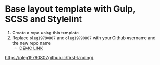 # Base layout template with Gulp, SCSS and Stylelint
1. Create a repo using this template
1. Replace `oleg19790807` and `oleg19790807` with your Github username and the new repo name
    - [DEMO LINK](https://oleg19790807.github.io/oleg19790807/)

https://oleg19790807.github.io/first-landing/
